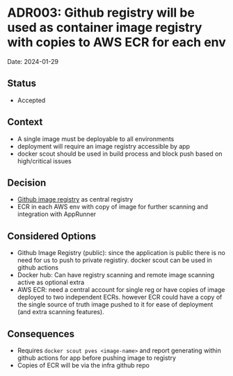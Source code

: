 # ADR003: Github registry will be used as container image registry with copies to AWS ECR for each env

Date: 2024-01-29

## Status

  * Accepted

## Context

  * A single image must be deployable to all environments
  * deployment will require an image registry accessible by app
  * docker scout should be used in build process and block push based on high/critical issues

## Decision

  * [Github image registry](https://docs.github.com/en/packages/working-with-a-github-packages-registry/working-with-the-container-registry) as central registry
  * ECR in each AWS env with copy of image for further scanning and integration with AppRunner
  
## Considered Options

  * Github Image Registry (public): since the application is public there is no need for us to push to private registiry.  docker scout can be used in github actions
  * Docker hub: Can have registry scanning and remote image scanning active as optional extra
  * AWS ECR: need a central account for single reg or have copies of image deployed to two independent ECRs.  however ECR could have a copy of the single source of truth image pushed to it for ease of deployment (and extra scanning features).

## Consequences
  
  * Requires `docker scout pves <image-name>` and report generating within github actions for app before pushing image to registry
  * Copies of ECR will be via the infra github repo
